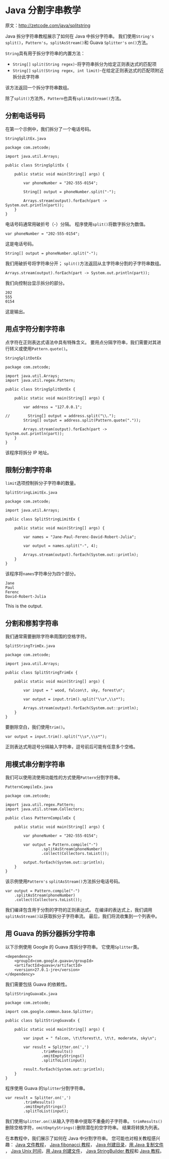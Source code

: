 # Java 分割字串教学

原文：http://zetcode.com/java/splitstring

Java 拆分字符串教程展示了如何在 Java 中拆分字符串。 我们使用`String's` `split()`，`Pattern's`，`splitAsStream()`和 Guava `Splitter's` `on()`方法。

`String`具有用于拆分字符串的内置方法：

*   `String[]` `split​(String regex)`-将字符串拆分为给定正则表达式的匹配项
*   `String[]` `split​(String regex, int limit)`-在给定正则表达式的匹配项附近拆分此字符串

该方法返回一个拆分字符串数组。

除了`split()`方法外，`Pattern`也具有`splitAsStream()`方法。

## 分割电话号码

在第一个示例中，我们拆分了一个电话号码。

`StringSplitEx.java`

```
package com.zetcode;

import java.util.Arrays;

public class StringSplitEx {

    public static void main(String[] args) {

        var phoneNumber = "202-555-0154";

        String[] output = phoneNumber.split("-");

        Arrays.stream(output).forEach(part -> System.out.println(part));
    }
}

```

电话号码通常用破折号（-）分隔。 程序使用`split()`将数字拆分为数值。

```
var phoneNumber = "202-555-0154";

```

这是电话号码。

```
String[] output = phoneNumber.split("-");

```

我们用破折号将字符串分开； `split()`方法返回从主字符串分割的子字符串数组。

```
Arrays.stream(output).forEach(part -> System.out.println(part));

```

我们向控制台显示拆分的部分。

```
202
555
0154

```

这是输出。

## 用点字符分割字符串

点字符在正则表达式语法中具有特殊含义。 要用点分隔字符串，我们需要对其进行转义或使用`Pattern.quote()`。

`StringSplitDotEx`

```
package com.zetcode;

import java.util.Arrays;
import java.util.regex.Pattern;

public class StringSplitDotEx {

    public static void main(String[] args) {

        var address = "127.0.0.1";

//        String[] output = address.split("\\.");
        String[] output = address.split(Pattern.quote("."));

        Arrays.stream(output).forEach(part -> System.out.println(part));
    }
}

```

该程序将拆分 IP 地址。

## 限制分割字符串

`limit`选项控制拆分子字符串的数量。

`SplitStringLimitEx.java`

```
package com.zetcode;

import java.util.Arrays;

public class SplitStringLimitEx {

    public static void main(String[] args) {

        var names = "Jane-Paul-Ferenc-David-Robert-Julia";

        var output = names.split("-", 4);

        Arrays.stream(output).forEach(System.out::println);
    }
}

```

该程序将`names`字符串分为四个部分。

```
Jane
Paul
Ferenc
David-Robert-Julia

```

This is the output.

## 分割和修剪字符串

我们通常需要删除字符串周围的空格字符。

`SplitStringTrimEx.java`

```
package com.zetcode;

import java.util.Arrays;

public class SplitStringTrimEx {

    public static void main(String[] args) {

        var input = " wood, falcon\t, sky, forest\n";

        var output = input.trim().split("\\s*,\\s*");

        Arrays.stream(output).forEach(System.out::println);
    }
}

```

要删除空白，我们使用`trim()`。

```
var output = input.trim().split("\\s*,\\s*");

```

正则表达式用逗号分隔输入字符串，逗号前后可能有任意多个空格。

## 用模式串分割字符串

我们可以使用流使用功能性的方式使用`Pattern`分割字符串。

`PatternCompileEx.java`

```
package com.zetcode;

import java.util.regex.Pattern;
import java.util.stream.Collectors;

public class PatternCompileEx {

    public static void main(String[] args) {

        var phoneNumber = "202-555-0154";

        var output = Pattern.compile("-")
                .splitAsStream(phoneNumber)
                .collect(Collectors.toList());

        output.forEach(System.out::println);
    }
}

```

该示例使用`Pattern's` `splitAsStream()`方法拆分电话号码。

```
var output = Pattern.compile("-")
    .splitAsStream(phoneNumber)
    .collect(Collectors.toList());

```

我们编译包含用于分割的字符的正则表达式。 在编译的表达式上，我们调用`splitAsStream()`以获取拆分子字符串流。 最后，我们将流收集到一个列表中。

## 用 Guava 的拆分器拆分字符串

以下示例使用 Google 的 Guava 库拆分字符串。 它使用`Splitter`类。

```
<dependency>
    <groupId>com.google.guava</groupId>
    <artifactId>guava</artifactId>
    <version>27.0.1-jre</version>
</dependency>

```

我们需要包括 Guava 的依赖性。

`SplitStringGuavaEx.java`

```
package com.zetcode;

import com.google.common.base.Splitter;

public class SplitStringGuavaEx {

    public static void main(String[] args) {

        var input = " falcon, \t\tforest\t, \t\t, moderate, sky\n";

        var result = Splitter.on(',')
                .trimResults()
                .omitEmptyStrings()
                .splitToList(input);

        result.forEach(System.out::println);
    }
}

```

程序使用 Guava 的`Splitter`分割字符串。

```
var result = Splitter.on(',')
        .trimResults()
        .omitEmptyStrings()
        .splitToList(input);

```

我们使用`Splitter.on()`从输入字符串中提取不重叠的子字符串。 `trimResults()`删除空格字符，`omitEmptyStrings()`删除潜在的空字符串。 结果将转换为列表。

在本教程中，我们展示了如何在 Java 中分割字符串。 您可能也对相关教程感兴趣： [Java 文件教程](/java/file/)， [Java fibonacci 教程](/java/fibonacci/)， [Java 创建目录](/java/createdirectory/)，[用 Java 复制文件](/java/copyfile/) ， [Java Unix 时间](/java/unixtime/)，[用 Java 创建文件](/java/createfile/)， [Java StringBuilder 教程](/java/stringbuilder/)和 [Java 教程](/lang/java/)。